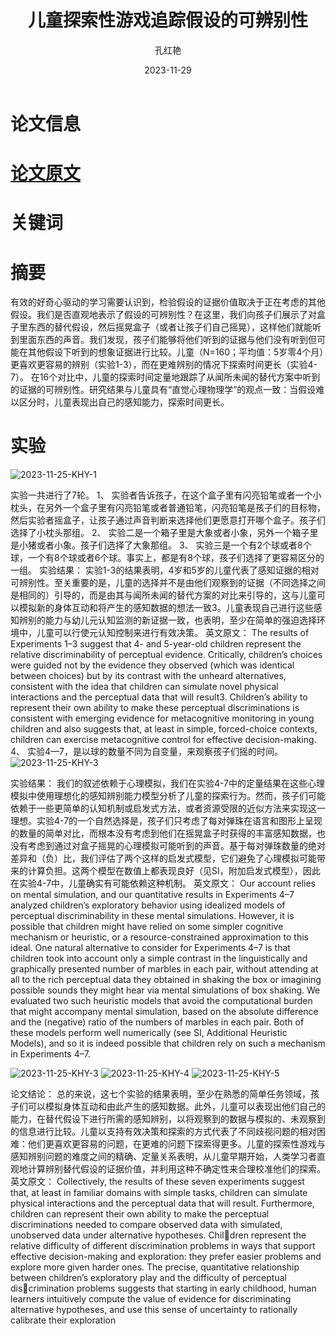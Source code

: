 ﻿---
title: 儿童探索性游戏追踪假设的可辨别性
author: 孔红艳
date: 2023-11-29
showDate: true
showTOC: true
---
# 论文信息

# [论文原文](../Source_Files/2023-11-29-KHY.pdf)
# 关键词

# 摘要
有效的好奇心驱动的学习需要认识到，检验假设的证据价值取决于正在考虑的其他假设。我们是否直观地表示了假设的可辨别性？在这里，我们向孩子们展示了对盒子里东西的替代假设，然后摇晃盒子（或者让孩子们自己摇晃），这样他们就能听到里面东西的声音。我们发现，孩子们能够将他们听到的证据与他们没有听到但可能在其他假设下听到的想象证据进行比较。儿童（N=160；平均值：5岁零4个月）更喜欢更容易的辨别（实验1-3），而在更难辨别的情况下探索时间更长（实验4-7）。
在16个对比中，儿童的探索时间定量地跟踪了从闻所未闻的替代方案中听到的证据的可辨别性。研究结果与儿童具有“直觉心理物理学”的观点一致：当假设难以区分时，儿童表现出自己的感知能力，探索时间更长。
# 实验
![2023-11-25-KHY-1](../Supporting_Information/2023-11-29-KHY-1.png)


 实验一共进行了7轮。
1、 实验者告诉孩子，在这个盒子里有闪亮铅笔或者一个小枕头，在另外一个盒子里有闪亮铅笔或者普通铅笔，闪亮铅笔是孩子们的目标物，然后实验者摇盒子，让孩子通过声音判断来选择他们更愿意打开哪个盒子。孩子们选择了小枕头那组。
2、 实验二是一个箱子里是大象或者小象，另外一个箱子里是小猪或者小象。孩子们选择了大象那组。
3、 实验三是一个有2个球或者8个球，一个有8个球或者6个球。事实上，都是有8个球，孩子们选择了更容易区分的一组。
实验结果：
实验1-3的结果表明，4岁和5岁的儿童代表了感知证据的相对可辨别性。至关重要的是，儿童的选择并不是由他们观察到的证据（不同选择之间是相同的）引导的，而是由其与闻所未闻的替代方案的对比来引导的，这与儿童可以模拟新的身体互动和将产生的感知数据的想法一致3。儿童表现自己进行这些感知辨别的能力与幼儿元认知监测的新证据一致，也表明，至少在简单的强迫选择环境中，儿童可以行使元认知控制来进行有效决策。
英文原文：
The results of Experiments 1–3 suggest that 4- and 5-year-old children represent the relative discriminability of perceptual evidence. Critically, children’s choices were guided not by the evidence they observed (which was identical between choices) but by its contrast with the unheard alternatives, consistent with the idea that children can simulate novel physical interactions and the perceptual data that will result3. Children’s ability to represent their own ability to make these perceptual discriminations is consistent with emerging evidence for metacognitive monitoring in young children and also suggests that, at least in simple, forced-choice contexts, children can exercise metacognitive control for effective decision-making.
4、 实验4—7，是以球的数量不同为自变量，来观察孩子们摇的时间。
![2023-11-25-KHY-3](../Supporting_Information/2023-11-29-KHY-2.png)

实验结果：
我们的叙述依赖于心理模拟，我们在实验4-7中的定量结果在这些心理模拟中使用理想化的感知辨别能力模型分析了儿童的探索行为。然而，孩子们可能依赖于一些更简单的认知机制或启发式方法，或者资源受限的近似方法来实现这一理想。实验4-7的一个自然选择是，孩子们只考虑了每对弹珠在语言和图形上呈现的数量的简单对比，而根本没有考虑到他们在摇晃盒子时获得的丰富感知数据，也没有考虑到通过对盒子摇晃的心理模拟可能听到的声音。基于每对弹珠数量的绝对差异和（负）比，我们评估了两个这样的启发式模型，它们避免了心理模拟可能带来的计算负担。这两个模型在数值上都表现良好（见SI，附加启发式模型），因此在实验4-7中，儿童确实有可能依赖这种机制。
英文原文：
Our account relies on mental simulation, and our quantitative results in Experiments 4–7 analyzed children’s exploratory behavior using idealized models of perceptual discriminability in these mental simulations. However, it is possible that children might have relied on some simpler cognitive mechanism or heuristic, or a resource-constrained approximation to this ideal. One natural alternative to consider for Experiments 4–7 is that children took into account only a simple contrast in the linguistically and graphically presented number of marbles in each pair, without attending at all to the rich perceptual data they obtained in shaking the box or imagining possible sounds they might hear via mental simulations of box shaking. We evaluated two such heuristic models that avoid the computational burden that might accompany mental simulation, based on the absolute difference and the (negative) ratio of the numbers of marbles in each pair. Both of these models perform well numerically (see SI, Additional Heuristic Models), and so it is indeed possible that children rely on such a mechanism in Experiments 4–7.

![2023-11-25-KHY-3](../Supporting_Information/2023-11-25-KHY-3.png)
![2023-11-25-KHY-4](../Supporting_Information/2023-11-25-KHY-4.png)
![2023-11-25-KHY-5](../Supporting_Information/2023-11-25-KHY-5.png)


论文结论：
总的来说，这七个实验的结果表明，至少在熟悉的简单任务领域，孩子们可以模拟身体互动和由此产生的感知数据。此外，儿童可以表现出他们自己的能力，在替代假设下进行所需的感知辨别，以将观察到的数据与模拟的、未观察到的信息进行比较。儿童以支持有效决策和探索的方式代表了不同歧视问题的相对困难：他们更喜欢更容易的问题，在更难的问题下探索得更多。儿童的探索性游戏与感知辨别问题的难度之间的精确、定量关系表明，从儿童早期开始，人类学习者直观地计算辨别替代假设的证据价值，并利用这种不确定性来合理校准他们的探索。
英文原文：
Collectively, the results of these seven experiments suggest that, at least in familiar domains with simple tasks, children can simulate physical interactions and the perceptual data that will result. Furthermore, children can represent their own ability to make the perceptual discriminations needed to compare observed data with simulated, unobserved data under alternative hypotheses. Children represent the relative difficulty of different discrimination problems in ways that support effective decision-making and exploration: they prefer easier problems and explore more given harder ones. The precise, quantitative relationship between children’s exploratory play and the difficulty of perceptual discrimination problems suggests that starting in early childhood, human learners intuitively compute the value of evidence for discriminating alternative hypotheses, and use this sense of uncertainty to rationally calibrate their exploration

